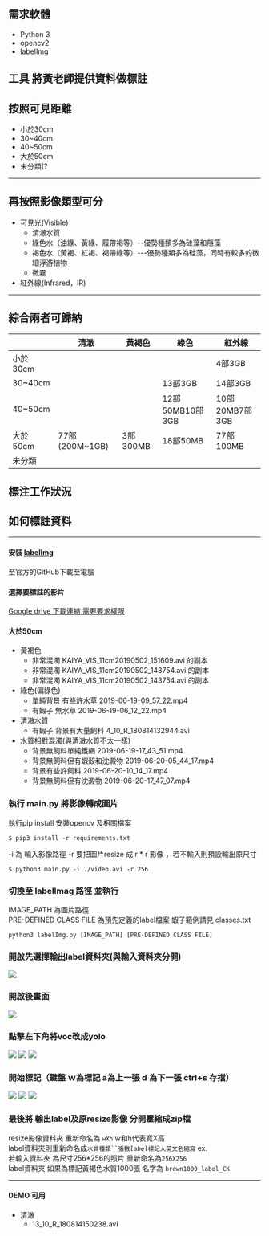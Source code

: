 需求軟體
---
- Python 3
- opencv2
- labelImg

工具
將黃老師提供資料做標註
----------------
## 按照可見距離
- 小於30cm
- 30~40cm
- 40~50cm
- 大於50cm
- 未分類(?
------
## 再按照影像類型可分  
- 可見光(Visible)
  - 清澈水質
  - 綠色水（油綠、黃綠、履帶褐等）--優勢種類多為硅藻和隱藻
  -  褐色水（黃褐、紅褐、褐帶綠等）---優勢種類多為硅藻，同時有較多的微細浮游植物
  - 微霧
- 紅外線(Infrared，IR)

--------
## 綜合兩者可歸納
|          | 清澈           | 黃褐色   | 綠色            | 紅外線         |
|----------|----------------|----------|-----------------|----------------|
| 小於30cm |                |          |                 | 4部3GB         |
| 30~40cm  |                |          | 13部3GB         | 14部3GB        |
| 40~50cm  |                |          | 12部50MB10部3GB | 10部20MB7部3GB |
| 大於50cm | 77部(200M~1GB) | 3部300MB | 18部50MB        | 77部100MB      |
| 未分類   |                |          |                 |                |

## 標注工作狀況
## 如何標註資料
-------------------
#### 安裝 [labelImg](https://github.com/tzutalin/labelImg)
至官方的GitHub下載至電腦
#### 選擇要標註的影片
[Google drive 下載連結 需要要求權限](https://drive.google.com/drive/u/2/folders/17Q1iPxzFqPdqgBEmM-UsBOuUG3jNJzlz)
####
#### 大於50cm 
 - 黃褐色
    - 非常混濁 KAIYA_VIS_11cm20190502_151609.avi 的副本
    - 非常混濁 KAIYA_VIS_11cm20190502_143754.avi 的副本
    - 非常混濁 KAIYA_VIS_11cm20190502_143754.avi 的副本
 - 綠色(偏綠色)
    - 單純背景 有些許水草 2019-06-19-09_57_22.mp4
    - 有蝦子 無水草 2019-06-19-06_12_22.mp4
 - 清澈水質
    - 有蝦子 背景有大量飼料 4_10_R_180814132944.avi
 - 水質相對混濁(與清澈水質不太一樣)
    - 背景無飼料單純鐵網 2019-06-19-17_43_51.mp4
    - 背景無飼料但有蝦殼和沈澱物 2019-06-20-05_44_17.mp4
    - 背景有些許飼料 2019-06-20-10_14_17.mp4
    - 背景無飼料但有沈澱物 2019-06-20-17_47_07.mp4

### 執行 main.py 將影像轉成圖片
執行pip install 安裝opencv 及相關檔案
```console
$ pip3 install -r requirements.txt
```
 -i 為 輸入影像路徑 -r 要把圖片resize 成 r * r 影像 ，若不輸入則預設輸出原尺寸
```console
$ python3 main.py -i ./video.avi -r 256 
```
### 切換至 labelImag 路徑 並執行
IMAGE_PATH 為圖片路徑  
PRE-DEFINED CLASS FILE 為預先定義的label檔案 蝦子範例請見 classes.txt
```console
python3 labelImg.py [IMAGE_PATH] [PRE-DEFINED CLASS FILE]
```
### 開啟先選擇輸出label資料夾(與輸入資料夾分開)
![](./figs/labelImg3.png)
### 開啟後畫面
![](./figs/labelImg2.png)
### 點擊左下角將voc改成yolo
![](./figs/labelImg8.png)
![](./figs/labelImg1.png)
![](./figs/labelImg7.png)
### 開始標記（鍵盤 ｗ為標記 a為上一張 d 為下一張 ctrl+s 存擋）
![](./figs/labelImg4.png)
![](./figs/labelImg5.png)
![](./figs/labelImg6.png)
### 最後將 輸出label及原resize影像 分開壓縮成zip檔
resize影像資料夾 重新命名為 `wXh` w和h代表寬X高  
label資料夾則重新命名成`水質種類``張數`_`label`_`標記人英文名縮寫`
ex.   
若輸入資料夾 為尺寸256*256的照片 重新命名為`256X256`  
label資料夾 如果為標記黃褐色水質1000張 名字為 `brown1000_label_CK`

-------
#### DEMO 可用
 - 清澈
    - 13_10_R_180814150238.avi

